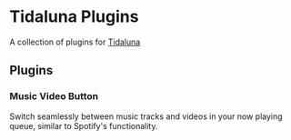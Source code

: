 # Tidaluna Plugins

A collection of plugins for [Tidaluna](https://github.com/Inrixia/TidaLuna)

## Plugins

### Music Video Button
Switch seamlessly between music tracks and videos in your now playing queue, similar to Spotify's functionality.
